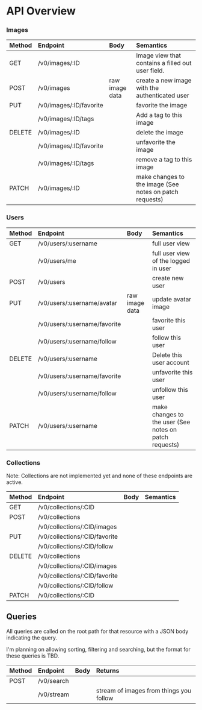 # API Overview

### Images
| Method | Endpoint                | Body           | Semantics                                               |
|:-------|:------------------------|:---------------|:--------------------------------------------------------|
| GET    | /v0/images/:ID          |                | Image view that contains a filled out user field.       |
| POST   | /v0/images              | raw image data | create a new image with the authenticated user          |
| PUT    | /v0/images/:ID/favorite |                | favorite the image                                      |
|        | /v0/images/:ID/tags     |                | Add a tag to this image                                 |
| DELETE | /v0/images/:ID          |                | delete the image                                        |
|        | /v0/images/:ID/favorite |                | unfavorite the image                                    |
|        | /v0/images/:ID/tags     |                | remove a tag to this image                              |
| PATCH  | /v0/images/:ID          |                | make changes to the image (See notes on patch requests) |

### Users
| Method | Endpoint                     | Body           | Semantics |
|:-------|:-----------------------------|:---------------|:-------------------------------------------------------|
| GET    | /v0/users/:username          |                | full user view                                         |
|        | /v0/users/me                 |                | full user view of the logged in user                   |
| POST   | /v0/users                    |                | create new user                                        |
| PUT    | /v0/users/:username/avatar   | raw image data | update avatar image                                    |
|        | /v0/users/:username/favorite |                | favorite this user                                     |
|        | /v0/users/:username/follow   |                | follow this user                                       |
| DELETE | /v0/users/:username          |                | Delete this user account                               |
|        | /v0/users/:username/favorite |                | unfavorite this user                                   |
|        | /v0/users/:username/follow   |                | unfollow this user                                     |
| PATCH  | /v0/users/:username          |                | make changes to the user (See notes on patch requests) |

### Collections

Note: Collections are not implemented yet and none of these endpoints are
active.

| Method | Endpoint                      | Body | Semantics |
|:-------|:------------------------------|:-----|:--------|
| GET    | /v0/collections/:CID          |      |         |
| POST   | /v0/collections               |      |         |
|        | /v0/collections/:CID/images   |      |         |
| PUT    | /v0/collections/:CID/favorite |      |         |
|        | /v0/collections/:CID/follow   |      |         |
| DELETE | /v0/collections               |      |         |
|        | /v0/collections/:CID/images   |      |         |
|        | /v0/collections/:CID/favorite |      |         |
|        | /v0/collections/:CID/follow   |      |         |
| PATCH  | /v0/collections/:CID          |      |         |


## Queries

All queries are called on the root path for that resource with a JSON body
indicating the query.

I'm planning on allowing sorting, filtering and searching, but the format for
these queries is TBD.

| Method | Endpoint   | Body | Returns                                 |
|:-------|:-----------|:-----|:----------------------------------------|
| POST   | /v0/search |      |                                         |
|        | /v0/stream |      | stream of images from things you follow |


